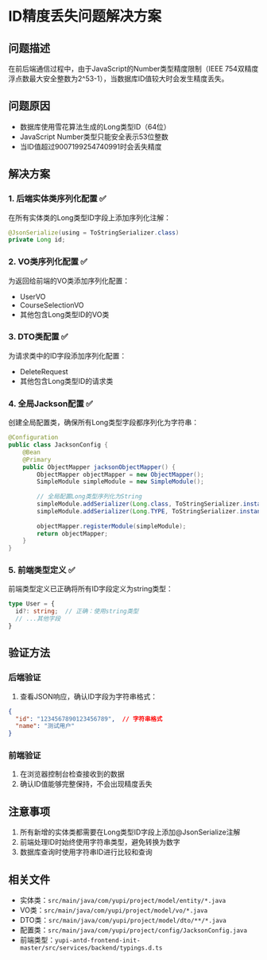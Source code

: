 # ID精度丢失问题解决方案

## 问题描述
在前后端通信过程中，由于JavaScript的Number类型精度限制（IEEE 754双精度浮点数最大安全整数为2^53-1），当数据库ID值较大时会发生精度丢失。

## 问题原因
- 数据库使用雪花算法生成的Long类型ID（64位）
- JavaScript Number类型只能安全表示53位整数
- 当ID值超过9007199254740991时会丢失精度

## 解决方案

### 1. 后端实体类序列化配置 ✅
在所有实体类的Long类型ID字段上添加序列化注解：
```java
@JsonSerialize(using = ToStringSerializer.class)
private Long id;
```

### 2. VO类序列化配置 ✅
为返回给前端的VO类添加序列化配置：
- UserVO
- CourseSelectionVO
- 其他包含Long类型ID的VO类

### 3. DTO类配置 ✅
为请求类中的ID字段添加序列化配置：
- DeleteRequest
- 其他包含Long类型ID的请求类

### 4. 全局Jackson配置 ✅
创建全局配置类，确保所有Long类型字段都序列化为字符串：
```java
@Configuration
public class JacksonConfig {
    @Bean
    @Primary
    public ObjectMapper jacksonObjectMapper() {
        ObjectMapper objectMapper = new ObjectMapper();
        SimpleModule simpleModule = new SimpleModule();
        
        // 全局配置Long类型序列化为String
        simpleModule.addSerializer(Long.class, ToStringSerializer.instance);
        simpleModule.addSerializer(Long.TYPE, ToStringSerializer.instance);
        
        objectMapper.registerModule(simpleModule);
        return objectMapper;
    }
}
```

### 5. 前端类型定义 ✅
前端类型定义已正确将所有ID字段定义为string类型：
```typescript
type User = {
  id?: string;  // 正确：使用string类型
  // ...其他字段
}
```

## 验证方法

### 后端验证
1. 查看JSON响应，确认ID字段为字符串格式：
```json
{
  "id": "1234567890123456789",  // 字符串格式
  "name": "测试用户"
}
```

### 前端验证
1. 在浏览器控制台检查接收到的数据
2. 确认ID值能够完整保持，不会出现精度丢失

## 注意事项
1. 所有新增的实体类都需要在Long类型ID字段上添加@JsonSerialize注解
2. 前端处理ID时始终使用字符串类型，避免转换为数字
3. 数据库查询时使用字符串ID进行比较和查询

## 相关文件
- 实体类：`src/main/java/com/yupi/project/model/entity/*.java`
- VO类：`src/main/java/com/yupi/project/model/vo/*.java`
- DTO类：`src/main/java/com/yupi/project/model/dto/**/*.java`
- 配置类：`src/main/java/com/yupi/project/config/JacksonConfig.java`
- 前端类型：`yupi-antd-frontend-init-master/src/services/backend/typings.d.ts` 